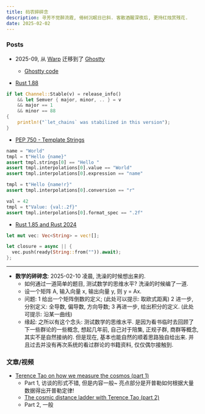```yaml
---
title: 码农碎碎念
description: 寻芳不觉醉流霞, 倚树沉眠日已斜. 客散酒醒深夜后, 更持红烛赏残花.
date: 2025-02-02
---
```


### Posts

- 2025-09, 从
  [Warp](https://www.warp.dev)
  迁移到了
  [Ghostty](https://ghostty.org)
  - [Ghostty code](https://github.com/ghostty-org/ghostty)

- [Rust 1.88](https://blog.rust-lang.org/2025/06/26/Rust-1.88.0/)

```rust
if let Channel::Stable(v) = release_info()
    && let Semver { major, minor, .. } = v
    && major == 1
    && minor == 88
{
    println!("`let_chains` was stabilized in this version");
}
```

- [PEP 750 - Template Strings](https://peps.python.org/pep-0750/)

```py
name = "World"
tmpl = t"Hello {name}"
assert tmpl.strings[0] == "Hello "
assert tmpl.interpolations[0].value == "World"
assert tmpl.interpolations[0].expression == "name"

tmpl = t"Hello {name!r}"
assert tmpl.interpolations[0].conversion == "r"

val = 42
tmpl = t"Value: {val:.2f}"
assert tmpl.interpolations[0].format_spec == ".2f"
```

- [Rust 1.85 and Rust 2024](https://blog.rust-lang.org/2025/02/20/Rust-1.85.0/)

```rust
let mut vec: Vec<String> = vec![];

let closure = async || {
  vec.push(ready(String::from("")).await);
};
```

---

- __数学的碎碎念__: 2025-02-10 凌晨, 洗澡的时候想出来的.
  - 如何通过一道简单的题目, 测试数学的思维水平?
    洗澡的时候编了一道.
  - 设一个矩阵 A, 输入向量 x, 输出向量 y, 则 y = Ax.
  - 问题: 1 给出一个矩阵倒数的定义; (此处可以提示: 取欧式距离)
    2 进一步, 分别定义: 全导数, 偏导数, 方向导数;
    3 再进一步, 给出积分的定义. (此处可提示: 沿某一曲线)
  - 缘起: 之所以有这个念头: 测试数学的思维水平.
    是因为看书临时去回顾了下一些群论的一些概念,
    想起几年前, 自己对于陪集, 正规子群, 商群等概念, 其实不是自然接纳的.
    但是现在, 基本也能自然的顺着思路独自给出来.
    并且过去并没有再次系统的看过群论的书籍资料, 仅仅偶尔接触到.

### 文章/视频

- [Terence Tao on how we measure the cosmos (part 1)](https://www.youtube.com/watch?v=YdOXS_9_P4U)
  - Part 1, 访谈的形式不错, 但是内容一般~
    亮点部分是开普勒如何根据大量数据得出开普勒定律!
  - [The cosmic distance ladder with Terence Tao (part 2)](https://www.youtube.com/watch?v=hFMaT9oRbs4)
  - Part 2, 一般
